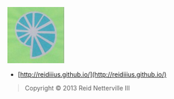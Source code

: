 ![nautilyph](/images/nautilyph.png)

 - [http://reidiiius.github.io/](http://reidiiius.github.io/)

> Copyright &#169; 2013 Reid Netterville III